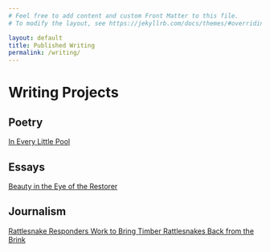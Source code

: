 ```yaml
---
# Feel free to add content and custom Front Matter to this file.
# To modify the layout, see https://jekyllrb.com/docs/themes/#overriding-theme-defaults

layout: default
title: Published Writing
permalink: /writing/
---
```


# Writing Projects

## Poetry

[In Every Little Pool](https://greatlakesreview.org/every-little-pool/)

## Essays

[Beauty in the Eye of the Restorer](https://theprairieenthusiasts.org/wp-content/uploads/2023/07/PPSummer2022.pdf)

## Journalism

[Rattlesnake Responders Work to Bring Timber Rattlesnakes Back from the Brink](https://rootrivercurrent.org/rattlesnake-responders-work-to-bring-timber-rattlesnakes-back-from-the-brink/)

<style>
  td, tr, table {
    border: none!important;
    background-color: #ffffff;
  }
</style>
